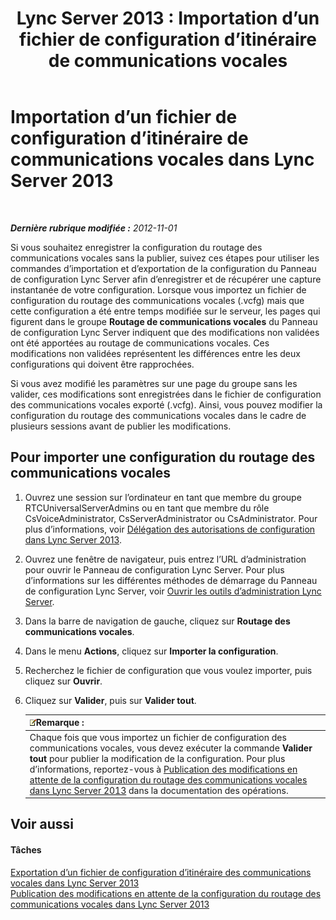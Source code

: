 ﻿---
title: 'Lync Server 2013 : Importation d’un fichier de configuration d’itinéraire de communications vocales'
TOCTitle: Importation d’un fichier de configuration d’itinéraire de communications vocales
ms:assetid: 4bac05e5-ed8b-4f10-96b0-b8a65ff356ec
ms:mtpsurl: https://technet.microsoft.com/fr-fr/library/Gg398301(v=OCS.15)
ms:contentKeyID: 49297127
ms.date: 05/20/2016
mtps_version: v=OCS.15
ms.translationtype: HT
---

# Importation d’un fichier de configuration d’itinéraire de communications vocales dans Lync Server 2013

 

_**Dernière rubrique modifiée :** 2012-11-01_

Si vous souhaitez enregistrer la configuration du routage des communications vocales sans la publier, suivez ces étapes pour utiliser les commandes d’importation et d’exportation de la configuration du Panneau de configuration Lync Server afin d’enregistrer et de récupérer une capture instantanée de votre configuration. Lorsque vous importez un fichier de configuration du routage des communications vocales (.vcfg) mais que cette configuration a été entre temps modifiée sur le serveur, les pages qui figurent dans le groupe **Routage de communications vocales** du Panneau de configuration Lync Server indiquent que des modifications non validées ont été apportées au routage de communications vocales. Ces modifications non validées représentent les différences entre les deux configurations qui doivent être rapprochées.

Si vous avez modifié les paramètres sur une page du groupe sans les valider, ces modifications sont enregistrées dans le fichier de configuration des communications vocales exporté (.vcfg). Ainsi, vous pouvez modifier la configuration du routage des communications vocales dans le cadre de plusieurs sessions avant de publier les modifications.

## Pour importer une configuration du routage des communications vocales

1.  Ouvrez une session sur l’ordinateur en tant que membre du groupe RTCUniversalServerAdmins ou en tant que membre du rôle CsVoiceAdministrator, CsServerAdministrator ou CsAdministrator. Pour plus d’informations, voir [Délégation des autorisations de configuration dans Lync Server 2013](lync-server-2013-delegate-setup-permissions.md).

2.  Ouvrez une fenêtre de navigateur, puis entrez l’URL d’administration pour ouvrir le Panneau de configuration Lync Server. Pour plus d’informations sur les différentes méthodes de démarrage du Panneau de configuration Lync Server, voir [Ouvrir les outils d’administration Lync Server](lync-server-2013-open-lync-server-administrative-tools.md).

3.  Dans la barre de navigation de gauche, cliquez sur **Routage des communications vocales**.

4.  Dans le menu **Actions**, cliquez sur **Importer la configuration**.

5.  Recherchez le fichier de configuration que vous voulez importer, puis cliquez sur **Ouvrir**.

6.  Cliquez sur **Valider**, puis sur **Valider tout**.
    
    <table>
    <thead>
    <tr class="header">
    <th><img src="images/Gg398920.note(OCS.15).gif" title="note" alt="note" />Remarque :</th>
    </tr>
    </thead>
    <tbody>
    <tr class="odd">
    <td>Chaque fois que vous importez un fichier de configuration des communications vocales, vous devez exécuter la commande <strong>Valider tout</strong> pour publier la modification de la configuration. Pour plus d’informations, reportez-vous à <a href="lync-server-2013-publish-pending-changes-to-the-voice-routing-configuration.md">Publication des modifications en attente de la configuration du routage des communications vocales dans Lync Server 2013</a> dans la documentation des opérations.</td>
    </tr>
    </tbody>
    </table>


## Voir aussi

#### Tâches

[Exportation d’un fichier de configuration d’itinéraire des communications vocales dans Lync Server 2013](lync-server-2013-export-a-voice-route-configuration-file.md)  
[Publication des modifications en attente de la configuration du routage des communications vocales dans Lync Server 2013](lync-server-2013-publish-pending-changes-to-the-voice-routing-configuration.md)

